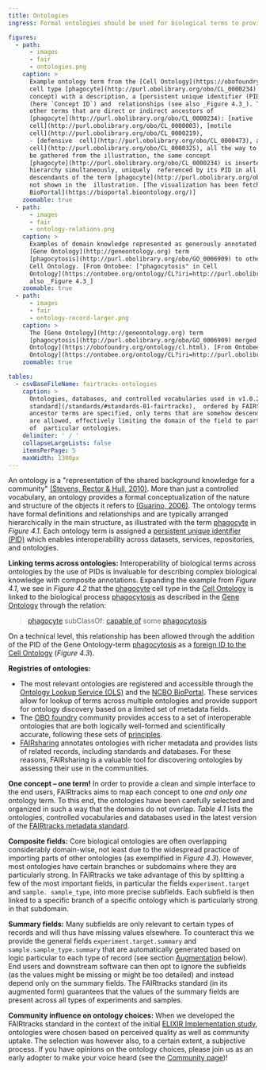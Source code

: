 ```yaml
---
title: Ontologies
ingress: Formal ontologies should be used for biological terms to provide context to the metadata

figures:
  - path:
      - images
      - fair
      - ontologies.png
    caption: >
      Example ontology term from the [Cell Ontology](https://obofoundry.org/ontology/cl.html): The
      cell type [phagocyte](http://purl.obolibrary.org/obo/CL_0000234) is represented by a term (or
      concept) with a description, a [persistent unique identifier (PID)](#fair-03-identifiers)
      (here `Concept ID`) and  relationships (see also _Figure 4.3_). The current figure shows the
      other terms that are direct or indirect ancestors of
      [phagocyte](http://purl.obolibrary.org/obo/CL_0000234): [native
      cell](http://purl.obolibrary.org/obo/CL_0000003), [motile
      cell](http://purl.obolibrary.org/obo/CL_0000219),  
      - [defensive  cell](http://purl.obolibrary.org/obo/CL_0000473), and [stuff accumulating
      cell](http://purl.obolibrary.org/obo/CL_0000325), all the way to the top-level terms. As can
      be gathered from the illustration, the same concept
      [phagocyte](http://purl.obolibrary.org/obo/CL_0000234) is inserted several places in the
      hierarchy simultaneously, uniquely  referenced by its PID in all relationships. Numerous
      descendants of the term [phagocyte](http://purl.obolibrary.org/obo/CL_0000234) exist, but are
      not shown in the  illustration. [The visualization has been fetched from the [NCBO
      BioPortal](https://bioportal.bioontology.org/)]
    zoomable: true
  - path:
      - images
      - fair
      - ontology-relations.png
    caption: >
      Examples of domain knowledge represented as generously annotated relationships connecting the
      [Gene Ontology](http://geneontology.org) term
      [phagocytosis](http://purl.obolibrary.org/obo/GO_0006909) to other terms in the context of the
      Cell Ontology. [From Ontobee: ["phagocytosis" in Cell
      Ontology](https://ontobee.org/ontology/CL?iri=http://purl.obolibrary.org/obo/GO_0006909).  See
      also _Figure 4.3_]
    zoomable: true
  - path:
      - images
      - fair
      - ontology-record-larger.png
    caption: >
      The [Gene Ontology](http://geneontology.org) term
      [phagocytosis](http://purl.obolibrary.org/obo/GO_0006909) merged into the [Cell
      Ontology](https://obofoundry.org/ontology/cl.html). [From Ontobee: ["phagocytosis" in Cell
      Ontology](https://ontobee.org/ontology/CL?iri=http://purl.obolibrary.org/obo/GO_0006909)]
    zoomable: true

tables:
  - csvBaseFileName: fairtracks-ontologies
    caption: >
      Ontologies, databases, and controlled vocabularies used in v1.0.2 of the [FAIRtracks metadata
      standard](/standards/#standards-01-fairtracks),  ordered by FAIRtracks schema/field name.  If
      ancestor terms are specified, only terms that are somehow descending from the ancestor  terms
      are allowed, effectively limiting the domain of the field to particular sub-branches
      of  particular ontologies.
    delimiter: ' / '
    collapseLargeLists: false
    itemsPerPage: 5
    maxWidth: 1300px
---
```


An ontology is a "representation of the shared background knowledge for a community"
[(Stevens, Rector & Hull, 2010)](https://web.archive.org/web/20181016060057/http://ontogenesis.knowledgeblog.org/66).
More than just a controlled vocabulary, an ontology provides a formal conceptualization of the
nature and structure of the objects it refers to
[(Guarino, 2006)](https://files.eaft-aet.net/old-website/files/VAKKI/nicola_guarino.pdf). The
ontology terms have formal definitions and relationships and are typically arranged hierarchically
in the main structure, as illustrated with the term
[phagocyte](http://purl.obolibrary.org/obo/CL_0000234) in _Figure 4.1_. Each ontology term is
assigned a [persistent unique identifier (PID)](#fair-03-identifiers) which enables interoperability
across datasets, services, repositories, and ontologies.

**Linking terms across ontologies:** Interoperability of biological terms across ontologies by the
use of PIDs is invaluable for describing complex biological knowledge with composite annotations.
Expanding the example from _Figure 4.1_, we see in _Figure 4.2_ that the
[phagocyte](http://purl.obolibrary.org/obo/CL_0000234) cell type in the
[Cell Ontology](https://obofoundry.org/ontology/cl.html) is linked to the biological process
[phagocytosis](http://purl.obolibrary.org/obo/GO_0006909) as described in the
[Gene Ontology](http://geneontology.org) through the relation:

> [phagocyte](https://ontobee.org/ontology/CL?iri=http://purl.obolibrary.org/obo/CL_0000234)
> subClassOf:
> [capable of](https://ontobee.org/ontology/CL?iri=http://purl.obolibrary.org/obo/RO_0002215) some
> [phagocytosis](https://ontobee.org/ontology/CL?iri=http://purl.obolibrary.org/obo/GO_0006909)

On a technical level, this relationship has been allowed through the addition of the PID of the Gene
Ontology-term [phagocytosis](http://purl.obolibrary.org/obo/GO_0006909) as a
[foreign ID to the Cell Ontology](https://ontobee.org/ontology/CL?iri=http://purl.obolibrary.org/obo/GO_0006909)
(_Figure 4.3_).

**Registries of ontologies:**

- The most relevant ontologies are registered and accessible through the
  [Ontology Lookup Service (OLS)](https://www.ebi.ac.uk/ols/index) and the
  [NCBO BioPortal](https://bioportal.bioontology.org/). These services allow for lookup of terms
  across multiple ontologies and provide support for ontology discovery based on a limited set of
  metadata fields.
- The [OBO foundry](https://obofoundry.org) community provides access to a set of interoperable
  ontologies that are both logically well-formed and scientifically accurate, following these sets
  of [principles](https://obofoundry.org/principles/fp-000-summary.html).
- [FAIRsharing](https://fairsharing.org/) annotates ontologies with richer metadata and provides
  lists of related records, including standards and databases. For these reasons, FAIRsharing is a
  valuable tool for discovering ontologies by assessing their use in the communities.

<ui-fairtracks-content space-outside-above>

**One concept – one term!** In order to provide a clean and simple interface to the end users,
FAIRtracks aims to map each concept to one _and only one_ ontology term. To this end, the ontologies
have been carefully selected and organized in such a way that the domains do not overlap. _Table
4.1_ lists the ontologies, controlled vocabularies and databases used in the latest version of the
[FAIRtracks metadata standard](/standards/#standards-01-fairtracks).

**Composite fields:** Core biological ontologies are often overlapping considerably domain-wise, not
least due to the widespread practice of importing parts of other ontologies (as exemplified in
_Figure 4.3_). However, most ontologies have certain branches or subdomains where they are
particularly strong. In FAIRtracks we take advantage of this by splitting a few of the most
important fields, in particular the fields `experiment.target` and `sample. sample_type`, into more
precise subfields. Each subfield is then linked to a specific branch of a specific ontology which is
particularly strong in that subdomain.

**Summary fields:** Many subfields are only relevant to certain types of records and will thus have
missing values elsewhere. To counteract this we provide the general fields
`experiment.target.summary` and `sample.sample_type.summary` that are automatically generated based
on logic particular to each type of record (see section [Augmentation](/fair/#fair-05-augmentation)
below). End users and downstream software can then opt to ignore the subfields (as the values might
be missing or might be too detailed) and instead depend only on the summary fields. The FAIRtracks
standard (in its augmented form) guarantees that the values of the summary fields are present across
all types of experiments and samples.

**Community influence on ontology choices:** When we developed the FAIRtracks standard in the
context of the initial
[ELIXIR Implementation study](https://elixir-europe.org/about-us/commissioned-services/fairification-genomic-tracks),
ontologies were chosen based on perceived quality as well as community uptake. The selection was
however also, to a certain extent, a subjective process. If you have opinions on the ontology
choices, please join us as an early adopter to make your voice heard (see the
[Community page](/community/))!

</ui-fairtracks-content>
